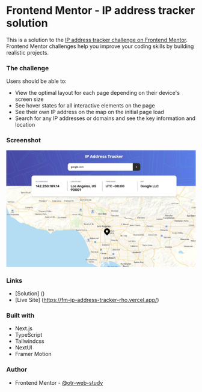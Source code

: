 # Frontend Mentor - IP address tracker solution

This is a solution to the [IP address tracker challenge on Frontend Mentor](https://www.frontendmentor.io/challenges/ip-address-tracker-I8-0yYAH0). Frontend Mentor challenges help you improve your coding skills by building realistic projects.

### The challenge

Users should be able to:

- View the optimal layout for each page depending on their device's screen size
- See hover states for all interactive elements on the page
- See their own IP address on the map on the initial page load
- Search for any IP addresses or domains and see the key information and location

### Screenshot

![](./screenshots/screenshot.jpg)

### Links

- [Solution] ()
- [Live Site] (https://fm-ip-address-tracker-rho.vercel.app/)

### Built with

- Next.js
- TypeScript
- Tailwindcss
- NextUI
- Framer Motion

### Author

- Frontend Mentor - [@otr-web-study](https://www.frontendmentor.io/profile/otr-web-study)
